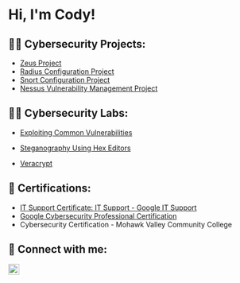 <h1>Hi, I'm Cody! 

<h2>👨‍💻 Cybersecurity Projects:</h2>

  - [Zeus Project](https://docs.google.com/document/d/1AQRJWavqh3HUANatWasydc8QkTKts1z-r7QdZNLb_30/preview)
  - [Radius Configuration Project](https://docs.google.com/document/d/13XJNQ8QI4Sj6_-m3W17osi2X85B36X0GXQy3dHwM7C0/preview)
  - [Snort Configuration Project](https://docs.google.com/document/d/1XSqvJgrKTxtxHQbgpz5HSz1YAkFj8t1CZzGfOlIhuaU/preview)
  - [Nessus Vulnerability Management Project](https://docs.google.com/document/d/1a-bIj3aFXtypyTt_IrXdlfe3SaDu-gvDIDdUvBFbK2Y/preview)


<h2>👨‍💻 Cybersecurity Labs:</h2>

  - [Exploiting Common Vulnerabilities](https://docs.google.com/document/d/1fBvUyLgk3jY84UsqqAFEjS8yadq0gSrVZyhyNQV8qeI/preview)

   - [Steganography Using Hex Editors](https://docs.google.com/document/d/1QqyWO81NTfeivRvH7c9SuICQIbnUufpUMU9WaqCAi6k/edit)

   -   [Veracrypt](https://docs.google.com/document/d/1PpIWn5KdLIiDm1VSZfIt9DEka2saXH5lON2YldjVGl8/preview)

 

 

  



<h2> 📃 Certifications:</h2>

 - [IT Support Certificate: IT Support - Google IT Support](https://www.credly.com/badges/326ce8b9-240d-41fe-b965-734c1ace2247/linked_in_profile)
- [Google Cybersecurity Professional Certification](https://www.coursera.org/account/accomplishments/specialization/certificate/5765UDLJ6GYG)
- Cybersecurity Certification - Mohawk Valley Community College





<h2> 🤳 Connect with me:</h2>

[<img align="left" alt="JoshMadakor | LinkedIn" width="22px" src="https://cdn.jsdelivr.net/npm/simple-icons@v3/icons/linkedin.svg" />][linkedin]



[linkedin]: https://www.linkedin.com/in/cody-emmerick-672bab273/
<!--

